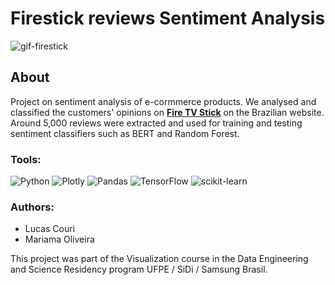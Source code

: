 # Firestick reviews Sentiment Analysis 

![gif-firestick](https://github.com/mariamaOlive/mariamaOlive/assets/2599977/5c0a59f2-bc57-420f-8d74-5b886158c303)

## About

Project on sentiment analysis of e-cormmerce products. We analysed and classified the customers' opinions on [**Fire TV Stick**](https://www.amazon.com.br/Fire-TV-Stick-Streaming/dp/B08C1K6LB2/ref=cm_cr_arp_d_product_top?ie=UTF8) on the Brazilian website. Around 5,000 reviews were extracted and used for training and testing sentiment classifiers such as BERT and Random Forest.

### Tools:
![Python](https://img.shields.io/badge/python-3670A0?style=for-the-badge&logo=python&logoColor=ffdd54) ![Plotly](https://img.shields.io/badge/Plotly-%233F4F75.svg?style=for-the-badge&logo=plotly&logoColor=white) ![Pandas](https://img.shields.io/badge/pandas-%23150458.svg?style=for-the-badge&logo=pandas&logoColor=white) ![TensorFlow](https://img.shields.io/badge/TensorFlow-%23FF6F00.svg?style=for-the-badge&logo=TensorFlow&logoColor=white)  ![scikit-learn](https://img.shields.io/badge/scikit--learn-%23F7931E.svg?style=for-the-badge&logo=scikit-learn&logoColor=white)

### Authors: 
- Lucas Couri
- Mariama Oliveira

This project was part of the Visualization course in the Data Engineering and Science Residency program UFPE / SiDi / Samsung Brasil.
